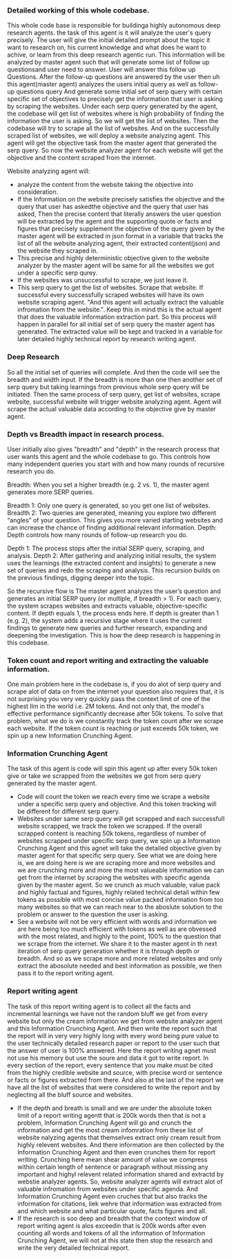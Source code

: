 ### Detailed working of this whole codebase.
This whole code base is responsible for buildinga highly autonomous deep research agents.  the task of this agent is it will analyze the user's query precisely. The user will give the initial detailed prompt about the topic it want to research on, his current knowledge and what does he want to achive, or learn from this deep research agentic run. This information will be analyzed by master agent such that will generate some list of follow up questionsand user need to answer. User will answer this follow up Questions. After the follow-up questions are answered by the user then uh this agent(master agent) analyzes the users initial query as well as follow-up questions query And generate some initial set of serp query with certain specific set of objectives to precisely get the information that user is asking by scraping the websites. Under each serp query generated by the agent, the codebase will get list of websites where is high probability of finding the information the user is asking. So we will get the list of websites. Then the codebase will try to scrape all the list of websites. And on the successfully scraped list of websites, we will deploy a website analyzing agent. This agent will get the objective task from the master agent that generated the serp query. So now the website analyzer agent for each website will get the objective and the content scraped from the internet.

Website analyzing agent will:
- analyze the content from the website taking the objective into consideration.
- If the Information on the website precisely satisfies the objective and the query that user has askedthe objective and the query that user has asked, Then the precise content  that literally answers the user question will be extracted by the agent and the supporting quote or facts and figures that precisely supplement the objective of the query given by the master agent will be extracted in json format in a variable that tracks the list of all the website analyzing agent, their extracted content(json) and the website they scraped in.
- This precise and highly deterministic objective given to the website analyzer by the master agent will be same for all the websites we got under a specific serp qurey.
- If the websites was unsuccessful to scrape, we just leave it.
- This serp query to get the list of websites. Scrape that website. If successful every successfully scraped websites will have its own website scraping agent. "And this agent will actually extract the valuable infromation from the website.". Keep this in mind this is the actual agent that does the valuable information extraction part. So this process will happen in parallel for all initial set of serp query the master agent has generated. The extracted value will be kept and tracked in a variable for later detailed highly technical report by research writing agent.

### Deep Research
So all the initial set of queries will complete. And then the code will see the breadth and width input. If the breadth is more than one then another set of serp query but taking learnings from previous whole serp query will be initiated. Then the same process of serp query, get list of websites, scrape website, successful website will trigger website analyzing agent. Agent will scrape the actual valuable data according to the objective give by master agent.

### Depth vs Breadth impact in research process.
User initially also gives "breadth" and "depth" in the research process that user wants this agent and the whole codebase to go. This controls how many independent queries you start with and how many rounds of recursive research you do.

Breadth:
When you set a higher breadth (e.g. 2 vs. 1), the master agent generates more SERP queries.

Breadth 1: Only one query is generated, so you get one list of websites.
Breadth 2: Two queries are generated, meaning you explore two different “angles” of your question. This gives you more varied starting websites and can increase the chance of finding additional relevant information.
Depth:
Depth controls how many rounds of follow-up research you do.

Depth 1: The process stops after the initial SERP query, scraping, and analysis.
Depth 2: After gathering and analyzing initial results, the system uses the learnings (the extracted content and insights) to generate a new set of queries and redo the scraping and analysis. This recursion builds on the previous findings, digging deeper into the topic.

So the recursive flow is The master agent analyzes the user’s question and generates an initial SERP query (or multiple, if breadth > 1).
For each query, the system scrapes websites and extracts valuable, objective-specific content.
If depth equals 1, the process ends here.
If depth is greater than 1 (e.g. 2), the system adds a recursive stage where it uses the current findings to generate new queries and further research, expanding and deepening the investigation. This is how the deep research is happening in this codebase.

### Token count and report writing and extracting the valuable information.
One main problem here in the codebase is, if you do alot of serp query and scrape alot of data on from the internet your question also requires that, it is not surprising you very very quickly pass the context limit of one of the highest llm in the world i.e. 2M tokens. And not only that, the model's effective performance significantly decrease after 50k tokens.
To solve that problem, what we do is we constantly track the token count after we scrape each website. If the token count is reaching or just exceeds 50k token, we spin up a new Information Crunching Agent.

### Information Crunching Agent
The task of this agent is code will spin this agent up after every 50k token give or take we scrapped from the websites we got from serp query generated by the master agent.
- Code will count the token we reach every time we scrape a website under a specific serp query and objective. And this token tracking will be different for different serp query.
- Websites under same serp query will get scrapped and each successfull website scrapped, we track the token we scrapped. If the overall scrapped content is reaching 50k tokens, regardless of number of websites scrapped under specific serp query, we spin up a Information Crunching Agent and this agnet will take the detailed objective given by master agent for that specific serp query. See what we are doing here is, we are doing here is we are scraping more and more websites and we are crunching more and more the most valueable information we can get from the internet by scraping the websites with specific agenda given by the master agent. So we crunch as much valuable, value pack and highly factual and figures, highly related technical detail within few tokens as possible with most concise value packed information from too many websites so that we can reach near to the aboslute solution to the problem or answer to the question the user is asking.
- See a website will not be very efficient with words and information we are here being too much efficient with tokens as well as are obvessed with the most related, and highly to the point, 100% to the question that we scrape from the internet. We share it to the master agent in th next iteration of serp query generation whether it is through depth or breadth. And so as we scrape more and more related websites and only extract the abosolute needed and best information as possible, we then pass it to the report writing agent.

### Report writing agent
The task of this report writing agent is to collect all the facts and incremental learnings we have not the random bluff we get from every website but only the cream information we get from website analyzer agent and this Information Crunching Agent. And then write the report such that the report will in very very highly long with every word being pure value to the user technically detailed research paper or report to the user such that the answer of user is 100% answered. Here the report writing agnet must not use his memory but use the soure and data it got to write report. In every section of the report, every sentence that you make must be cited from the highly credible website and source, with precise word or sentence or facts or figures extracted from there. And also at the last of the report we have all the list of websites that were considered to write the report and by neglecting all the bluff source and websites.
- If the depth and breath is small and we are under the absolute token limit of a report writing agentt that is 200k words then that is not a problem, Information Crunching Agent will go and crunch the information and get the most cream infomration from these list of website nalyzing agents that themselves extract only cream result from highly relevent websites. And there information are then collected by the Information Crunching Agent and then even crunches them for report writing. Crunching here mean shear amount of value we compress within certain length of sentence or paragraph without missing any important and highyl relevent related information shared and extractd by webstie analyzer agents. So, website analyzer agents will extract alot of valuable infromation from websites under specific agenda. And  Information Crunching Agent even cruches that but also tracks the information for citations, liek wehre that information was extracted from and which website and what particular quote, facts figures and all.
- If the research is soo deep and breadth that the context window of report writing agent is alos exceedin that is 200k words after even counting all words and tokens of all the information of Information Crunching Agent, we will not at this state then stop the research and write the very detailed technical report.